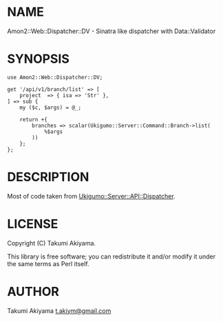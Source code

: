 # NAME

Amon2::Web::Dispatcher::DV - Sinatra like dispatcher with Data::Validator

# SYNOPSIS

    use Amon2::Web::Dispatcher::DV;

    get '/api/v1/branch/list' => [
        project  => { isa => 'Str' },
    ] => sub {
        my ($c, $args) = @_;

        return +{
            branches => scalar(Ukigumo::Server::Command::Branch->list(
                %$args
            ))
        };
    };

# DESCRIPTION

Most of code taken from [Ukigumo::Server::API::Dispatcher](http://search.cpan.org/perldoc?Ukigumo::Server::API::Dispatcher).

# LICENSE

Copyright (C) Takumi Akiyama.

This library is free software; you can redistribute it and/or modify
it under the same terms as Perl itself.

# AUTHOR

Takumi Akiyama <t.akiym@gmail.com>
